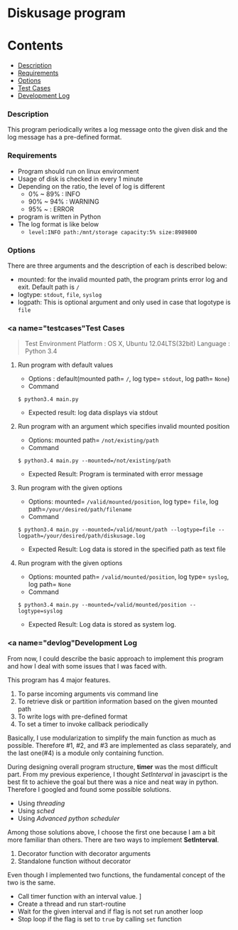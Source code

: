 
# Diskusage program


# Contents

* [Description](#description)
* [Requirements](#requirements)
* [Options](#options)
* [Test Cases](#testcases)
* [Development Log](#devlog)

### <a name="description"></a>Description
This program periodically writes a log message onto the given disk and the log message has a pre-defined format.

### <a name="requirements"></a>Requirements

- Program should run on linux environment
- Usage of disk is checked in every 1 minute
- Depending on the ratio, the level of log is different
	- 0% ~ 89% : INFO
	- 90% ~ 94% :  WARNING
	- 95% ~ : ERROR
- program is written in Python
- The log format is like below
	- `level:INFO path:/mnt/storage capacity:5% size:8989800`

### <a name="options"></a>Options

There are three arguments and the description of each is described below: 

 - mounted: for the invalid mounted path, the program prints error log and exit. Default path is `/`
 - logtype: `stdout`, `file`, `syslog`
 - logpath: This is optional argument and only used in case that logotype is `file`

### <a name="testcases"</a>Test Cases

> Test Environment
> Platform : OS X, Ubuntu 12.04LTS(32bit)
> Language : Python 3.4


1. Run program with default values
	- Options : default(mounted path= `/`, log type= `stdout`, log path= `None`)
	- Command	
	```Shell
	$ python3.4 main.py
	```
	- Expected result: log data displays via stdout
	
2. Run program with an argument which specifies invalid mounted position
	- Options: mounted path= `/not/existing/path`
	- Command
	```Shell
	$ python3.4 main.py --mounted=/not/existing/path
	```
	- Expected Result: Program is terminated with error message


3. Run program with the given options
	- Options: mounted= `/valid/mounted/position`,	log type= `file`, log path=`/your/desired/path/filename`
	- Command
	```Shell
	$ python3.4 main.py --mounted=/valid/mount/path --logtype=file --logpath=/your/desired/path/diskusage.log
	```
	- Expected Result: Log data is stored in the specified path as text file


4. Run program with the given options
	- Options: mounted path= `/valid/mounted/position`, log type= `syslog`, log path= `None`
	- Command
	```Shell
	$ python3.4 main.py --mounted=/valid/mounted/position --logtype=syslog
	```
	- Expected Result: Log data is stored as system log.

### <a name="devlog"</a>Development Log

From now, I could describe the basic approach to implement this program and how I deal with some issues that I was faced with.

This program has 4 major features.

1. To parse incoming arguments vis command line
2. To retrieve disk or partition information based on the given mounted path
3. To write logs with pre-defined format
4. To set a timer to invoke callback periodically 

Basically, I use modularization to simplify the main function as much as possible. Therefore #1, #2, and #3 are implemented as class separately, and the last one(#4) is a module only containing function.

During designing overall program structure, **timer** was the most difficult part. From my previous experience, I thought *SetInterval* in javasciprt is the best fit to achieve the goal but there was a nice and neat way in python. Therefore I googled and found some possible solutions.

- Using *threading*
- Using *sched*
- Using *Advanced python scheduler*

Among those solutions above, I choose the first one because I am a bit more familiar than others. There are two ways to implement **SetInterval**.

1. Decorator function with decorator arguments
2. Standalone function without decorator

Even though I implemented two functions, the fundamental concept of the two is the same. 

- Call timer function with an interval value. ]
- Create a thread and run start-routine
- Wait for the given interval and if flag is not set run another loop
- Stop loop if the flag is set to `true` by calling `set` function
